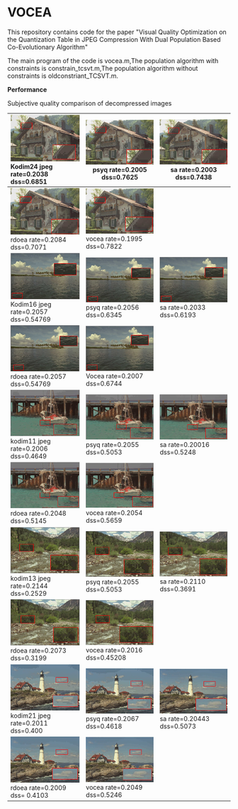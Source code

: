 VOCEA
===================

This repository contains code for the paper "Visual Quality Optimization on the Quantization Table in JPEG Compression With Dual Population Based Co-Evolutionary Algorithm"

The main program of the code is vocea.m,The population algorithm with constraints is constrain_tcsvt.m,The population algorithm without constraints is oldconstriant_TCSVT.m.



 

 **Performance**

 Subjective quality comparison of decompressed images

 

![image](https://github.com/CCchuxin/VOCEA/blob/main/%E5%9B%BE%E5%83%8F%E5%8E%8B%E7%BC%A9%E7%BB%93%E6%9E%9C/jpeg/jpeg_kodim24_0.2.png) Kodim24 jpeg rate=0.2038 dss=0.6851 | ![img](https://github.com/CCchuxin/VOCEA/blob/main/%E5%9B%BE%E5%83%8F%E5%8E%8B%E7%BC%A9%E7%BB%93%E6%9E%9C/psyq/psyq_kodim24_0.2.png) psyq rate=0.2005 dss=0.7625 | ![img](https://github.com/CCchuxin/VOCEA/blob/main/%E5%9B%BE%E5%83%8F%E5%8E%8B%E7%BC%A9%E7%BB%93%E6%9E%9C/sa/sa_kodim24_0.2.png) sa rate=0.2003  dss=0.7438 |
| :----------------------------------------------------------- | ------------------------------------------------------------ | ------------------------------------------------------------ |
| ![img](https://github.com/CCchuxin/VOCEA/blob/main/%E5%9B%BE%E5%83%8F%E5%8E%8B%E7%BC%A9%E7%BB%93%E6%9E%9C/rdoea/rdoea_kodim24_0.2.png) rdoea rate=0.2084 dss=0.7071 | ![img](https://github.com/CCchuxin/VOCEA/blob/main/%E5%9B%BE%E5%83%8F%E5%8E%8B%E7%BC%A9%E7%BB%93%E6%9E%9C/vocea/vocea_kodim24_0.2.png) vocea rate=0.1995 dss=0.7822 |                                                              |
| ![img](https://github.com/CCchuxin/VOCEA/blob/main/%E5%9B%BE%E5%83%8F%E5%8E%8B%E7%BC%A9%E7%BB%93%E6%9E%9C/jpeg/jpeg_kodim16_0.2.png) Kodim16 jpeg rate=0.2057	dss=0.54769 | ![img](https://github.com/CCchuxin/VOCEA/blob/main/%E5%9B%BE%E5%83%8F%E5%8E%8B%E7%BC%A9%E7%BB%93%E6%9E%9C/psyq/psyq_kodim16_0.2.png) psyq rate=0.2056	dss=0.6345 | ![img](https://github.com/CCchuxin/VOCEA/blob/main/%E5%9B%BE%E5%83%8F%E5%8E%8B%E7%BC%A9%E7%BB%93%E6%9E%9C/sa/sa_kodim16_0.2.png) sa rate=0.2033	dss=0.6193 |
| ![img](https://github.com/CCchuxin/VOCEA/blob/main/%E5%9B%BE%E5%83%8F%E5%8E%8B%E7%BC%A9%E7%BB%93%E6%9E%9C/rdoea/rdoea_kodim16_0.2.png) rdoea rate=0.2057	dss=0.54769 | ![img](https://github.com/CCchuxin/VOCEA/blob/main/%E5%9B%BE%E5%83%8F%E5%8E%8B%E7%BC%A9%E7%BB%93%E6%9E%9C/vocea/vocea_kodim16_0.2.png) Vocea rate=0.2007 dss=0.6744 |                                                              |
| ![img](https://github.com/CCchuxin/VOCEA/blob/main/%E5%9B%BE%E5%83%8F%E5%8E%8B%E7%BC%A9%E7%BB%93%E6%9E%9C/jpeg/jpeg_kodim11_0.2.png) kodim11 jpeg rate=0.2006 dss=0.4649 | ![img](https://github.com/CCchuxin/VOCEA/blob/main/%E5%9B%BE%E5%83%8F%E5%8E%8B%E7%BC%A9%E7%BB%93%E6%9E%9C/psyq/psyq_kodim11_0.2.png) psyq rate=0.2055	dss=0.5053 | ![img](https://github.com/CCchuxin/VOCEA/blob/main/%E5%9B%BE%E5%83%8F%E5%8E%8B%E7%BC%A9%E7%BB%93%E6%9E%9C/sa/sa_kodim11_0.2.png) sa rate=0.20016	dss=0.5248 |
| ![img](https://github.com/CCchuxin/VOCEA/blob/main/%E5%9B%BE%E5%83%8F%E5%8E%8B%E7%BC%A9%E7%BB%93%E6%9E%9C/rdoea/rdoea_kodim11_0.2.png) rdoea rate=0.2048  dss=0.5145 | ![img](https://github.com/CCchuxin/VOCEA/blob/main/%E5%9B%BE%E5%83%8F%E5%8E%8B%E7%BC%A9%E7%BB%93%E6%9E%9C/vocea/vocea_kodim11_0.2.png) vocea rate=0.2054 dss=0.5659 |                                                              |
| ![img](https://github.com/CCchuxin/VOCEA/blob/main/%E5%9B%BE%E5%83%8F%E5%8E%8B%E7%BC%A9%E7%BB%93%E6%9E%9C/jpeg/jpeg_kodim13_0.2.png) kodim13 jpeg rate=0.2144 dss=0.2529 | ![img](https://github.com/CCchuxin/VOCEA/blob/main/%E5%9B%BE%E5%83%8F%E5%8E%8B%E7%BC%A9%E7%BB%93%E6%9E%9C/psyq/psyq_kodim13_0.2.png) psyq rate=0.2055	dss=0.5053 | ![img](https://github.com/CCchuxin/VOCEA/blob/main/%E5%9B%BE%E5%83%8F%E5%8E%8B%E7%BC%A9%E7%BB%93%E6%9E%9C/sa/sa_kodim13_0.2.png)  sa rate=0.2110	dss=0.3691 |
| ![img](https://github.com/CCchuxin/VOCEA/blob/main/%E5%9B%BE%E5%83%8F%E5%8E%8B%E7%BC%A9%E7%BB%93%E6%9E%9C/rdoea/rdoea_kodim13_0.2.png) rdoea rate=0.2073	dss=0.3199 | ![img](https://github.com/CCchuxin/VOCEA/blob/main/%E5%9B%BE%E5%83%8F%E5%8E%8B%E7%BC%A9%E7%BB%93%E6%9E%9C/vocea/vocea_kodim13_0.2.png) vocea rate=0.2016	 dss=0.45208 |                                                              |
| ![img](https://github.com/CCchuxin/VOCEA/blob/main/%E5%9B%BE%E5%83%8F%E5%8E%8B%E7%BC%A9%E7%BB%93%E6%9E%9C/jpeg/jpeg_kodim21_0.2.png) kodim21 jpeg rate=0.2011 dss=0.400 | ![img](https://github.com/CCchuxin/VOCEA/blob/main/%E5%9B%BE%E5%83%8F%E5%8E%8B%E7%BC%A9%E7%BB%93%E6%9E%9C/psyq/psyq_kodim21_0.2.png) psyq rate=0.2067	dss=0.4618 | ![img](https://github.com/CCchuxin/VOCEA/blob/main/%E5%9B%BE%E5%83%8F%E5%8E%8B%E7%BC%A9%E7%BB%93%E6%9E%9C/sa/sa_kodim21_0.2.png)  sa rate=0.20443	dss=0.5073 |
| ![img](https://github.com/CCchuxin/VOCEA/blob/main/%E5%9B%BE%E5%83%8F%E5%8E%8B%E7%BC%A9%E7%BB%93%E6%9E%9C/rdoea/rdoea_kodim21_0.2.png) rdoea rate=0.2009	 dss= 0.4103 | ![img](https://github.com/CCchuxin/VOCEA/blob/main/%E5%9B%BE%E5%83%8F%E5%8E%8B%E7%BC%A9%E7%BB%93%E6%9E%9C/vocea/vocea_kodim21_0.2.png) vocea rate=0.2049 dss=0.5246 |                                                              |

 
